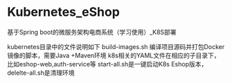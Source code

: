 # Kubernetes_eShop
基于Spring boot的微服务架构电商系统（学习使用）_K8S部署

kubernetes目录中的文件说明如下
build-images.sh 编译项目源码并打包Docker镜像的脚本，需要Java +Maven环境
k8s相关的YAML文件在相应的子目录下，比如eshop-web,auth-service等
start-all.sh是一键启动K8s Eshop版本，delelte-all.sh是清理环境